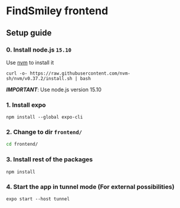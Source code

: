 # FindSmiley frontend


## Setup guide
### 0. Install node.js `15.10`  
Use [nvm](https://github.com/nvm-sh/nvm) to install it
```
curl -o- https://raw.githubusercontent.com/nvm-sh/nvm/v0.37.2/install.sh | bash 
```
***IMPORTANT***: Use node.js version 15.10
### 1. Install expo
```
npm install --global expo-cli
```
### 2. Change to dir `frontend/`
```bash
cd frontend/
```
### 3. Install rest of the packages
```
npm install
```
### 4. Start the app in tunnel mode (For external possibilities)
```
expo start --host tunnel
```